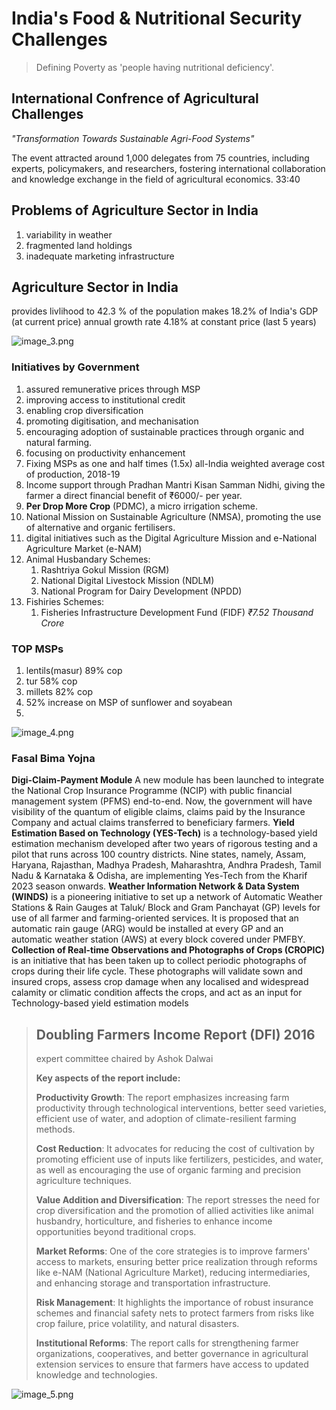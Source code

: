 # India&apos;s Food &amp; Nutritional Security Challenges
 
>Defining Poverty as 'people having nutritional deficiency'.

## International Confrence of Agricultural Challenges
_"Transformation Towards Sustainable Agri-Food Systems"_

The event attracted around 1,000 delegates from 75 countries, including experts, policymakers, and researchers, fostering international collaboration and knowledge exchange in the field of agricultural economics.
33:40



## Problems of Agriculture Sector in India

1. variability in weather
2. fragmented land holdings
3. inadequate marketing infrastructure


## Agriculture Sector in India

provides livlihood to 42.3 % of the population
makes 18.2% of India's GDP (at current price)
annual growth rate 4.18% at constant price (last 5 years)

![image_3.png](image_3.png)

### Initiatives by Government
1. assured remunerative prices through MSP
2. improving access to institutional credit
3. enabling crop diversification
4. promoting digitisation, and mechanisation
5. encouraging adoption of sustainable practices through organic and natural farming.
6. focusing on productivity enhancement
7. Fixing MSPs as one and half times (1.5x) all-India weighted average cost of production, 2018-19
8. Income support through Pradhan Mantri Kisan Samman Nidhi, giving the farmer a direct financial benefit of ₹6000/- per year.
9. **Per Drop More Crop** (PDMC), a micro irrigation scheme.
10. National Mission on Sustainable Agriculture (NMSA), promoting the use of alternative and organic fertilisers.
11.  digital initiatives such as the Digital Agriculture Mission and e-National Agriculture Market (e-NAM)
12. Animal Husbandary Schemes:
    1. Rashtriya Gokul Mission (RGM)
    2. National Digital Livestock Mission (NDLM)
    3. National Program for Dairy Development (NPDD)
13. Fishiries Schemes:
    1. Fisheries Infrastructure Development Fund (FIDF) _₹7.52 Thousand Crore_

### TOP MSPs
1. lentils(masur) 89% cop
2. tur 58% cop
3. millets 82% cop
4. 52% increase on MSP of sunflower and soyabean
5. 

![image_4.png](image_4.png)

### Fasal Bima Yojna
**Digi-Claim-Payment Module** A new module has been launched to integrate
the National Crop Insurance Programme (NCIP) with public financial management
system (PFMS) end-to-end.  Now, the government will have visibility of the quantum of
eligible claims, claims paid by the Insurance Company and actual claims transferred to
beneficiary farmers.
**Yield Estimation Based on Technology (YES-Tech)** is a technology-based yield
estimation mechanism developed after two years of rigorous testing and a pilot that
runs across 100 country districts. Nine states, namely, Assam, Haryana, Rajasthan,
Madhya Pradesh, Maharashtra, Andhra Pradesh, Tamil Nadu & Karnataka & Odisha,
are implementing Yes-Tech from the Kharif 2023 season onwards.
**Weather Information Network & Data System (WINDS)** is a pioneering
initiative to set up a network of Automatic Weather Stations & Rain Gauges at Taluk/
Block and Gram Panchayat (GP) levels for use of all farmer and farming-oriented
services. It is proposed that an automatic rain gauge (ARG) would be installed at every
GP and an automatic weather station (AWS) at every block covered under PMFBY.
**Collection of Real-time Observations and Photographs of Crops (CROPIC)**
is an initiative that has been taken up to collect periodic photographs of crops during
their life cycle. These photographs will validate sown and insured crops, assess crop
damage when any localised and widespread calamity or climatic condition affects the
crops, and act as an input for Technology-based yield estimation models


> ## Doubling Farmers Income Report (DFI) 2016
> expert committee chaired by Ashok Dalwai
>
> **Key aspects of the report include:**
>
> **Productivity Growth**: The report emphasizes increasing farm productivity through technological interventions, better seed varieties, efficient use of water, and adoption of climate-resilient farming methods.
>
> **Cost Reduction**: It advocates for reducing the cost of cultivation by promoting efficient use of inputs like fertilizers, pesticides, and water, as well as encouraging the use of organic farming and precision agriculture techniques.
>
> **Value Addition and Diversification**: The report stresses the need for crop diversification and the promotion of allied activities like animal husbandry, horticulture, and fisheries to enhance income opportunities beyond traditional crops.
>
> **Market Reforms**: One of the core strategies is to improve farmers' access to markets, ensuring better price realization through reforms like e-NAM (National Agriculture Market), reducing intermediaries, and enhancing storage and transportation infrastructure.
>
> **Risk Management**: It highlights the importance of robust insurance schemes and financial safety nets to protect farmers from risks like crop failure, price volatility, and natural disasters.
>
> **Institutional Reforms**: The report calls for strengthening farmer organizations, cooperatives, and better governance in agricultural extension services to ensure that farmers have access to updated knowledge and technologies.


![image_5.png](image_5.png)